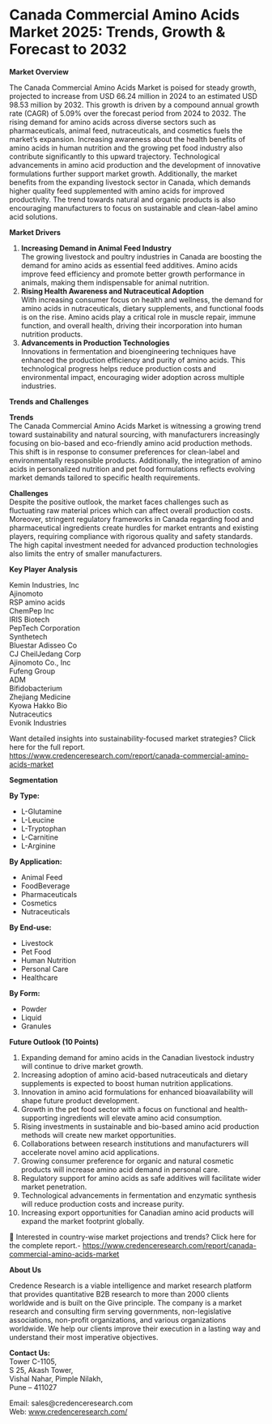 # Canada Commercial Amino Acids Market 2025: Trends, Growth & Forecast to 2032


<p><strong>Market Overview</strong></p>
<p>The Canada Commercial Amino Acids Market is poised for steady growth, projected to increase from USD 66.24 million in 2024 to an estimated USD 98.53 million by 2032. This growth is driven by a compound annual growth rate (CAGR) of 5.09% over the forecast period from 2024 to 2032. The rising demand for amino acids across diverse sectors such as pharmaceuticals, animal feed, nutraceuticals, and cosmetics fuels the market&rsquo;s expansion. Increasing awareness about the health benefits of amino acids in human nutrition and the growing pet food industry also contribute significantly to this upward trajectory. Technological advancements in amino acid production and the development of innovative formulations further support market growth. Additionally, the market benefits from the expanding livestock sector in Canada, which demands higher quality feed supplemented with amino acids for improved productivity. The trend towards natural and organic products is also encouraging manufacturers to focus on sustainable and clean-label amino acid solutions.</p>
<p><strong>Market Drivers</strong></p>
<ol>
<li><strong> Increasing Demand in Animal Feed Industry</strong><br /> The growing livestock and poultry industries in Canada are boosting the demand for amino acids as essential feed additives. Amino acids improve feed efficiency and promote better growth performance in animals, making them indispensable for animal nutrition.</li>
<li><strong> Rising Health Awareness and Nutraceutical Adoption</strong><br /> With increasing consumer focus on health and wellness, the demand for amino acids in nutraceuticals, dietary supplements, and functional foods is on the rise. Amino acids play a critical role in muscle repair, immune function, and overall health, driving their incorporation into human nutrition products.</li>
<li><strong> Advancements in Production Technologies</strong><br /> Innovations in fermentation and bioengineering techniques have enhanced the production efficiency and purity of amino acids. This technological progress helps reduce production costs and environmental impact, encouraging wider adoption across multiple industries.</li>
</ol>
<p><strong>Trends and Challenges</strong></p>
<p><strong>Trends</strong><br /> The Canada Commercial Amino Acids Market is witnessing a growing trend toward sustainability and natural sourcing, with manufacturers increasingly focusing on bio-based and eco-friendly amino acid production methods. This shift is in response to consumer preferences for clean-label and environmentally responsible products. Additionally, the integration of amino acids in personalized nutrition and pet food formulations reflects evolving market demands tailored to specific health requirements.</p>
<p><strong>Challenges</strong><br /> Despite the positive outlook, the market faces challenges such as fluctuating raw material prices which can affect overall production costs. Moreover, stringent regulatory frameworks in Canada regarding food and pharmaceutical ingredients create hurdles for market entrants and existing players, requiring compliance with rigorous quality and safety standards. The high capital investment needed for advanced production technologies also limits the entry of smaller manufacturers.</p>
<p><strong>Key Player Analysis</strong></p>
<p>Kemin Industries, Inc<br /> Ajinomoto<br /> RSP amino acids<br /> ChemPep Inc<br /> IRIS Biotech<br /> PepTech Corporation<br /> Synthetech<br /> Bluestar Adisseo Co<br /> CJ CheilJedang Corp<br /> Ajinomoto Co., Inc<br /> Fufeng Group<br /> ADM<br /> Bifidobacterium<br /> Zhejiang Medicine<br /> Kyowa Hakko Bio<br /> Nutraceutics<br /> Evonik Industries</p>
<p>Want detailed insights into sustainability-focused market strategies? Click here for the full report.<br /> <a href="https://www.credenceresearch.com/report/canada-commercial-amino-acids-market">https://www.credenceresearch.com/report/canada-commercial-amino-acids-market</a></p>
<p><strong>Segmentation</strong></p>
<p><strong>By Type:</strong></p>
<ul>
<li>L-Glutamine</li>
<li>L-Leucine</li>
<li>L-Tryptophan</li>
<li>L-Carnitine</li>
<li>L-Arginine</li>
</ul>
<p><strong>By Application:</strong></p>
<ul>
<li>Animal Feed</li>
<li>FoodBeverage</li>
<li>Pharmaceuticals</li>
<li>Cosmetics</li>
<li>Nutraceuticals</li>
</ul>
<p><strong>By End-use:</strong></p>
<ul>
<li>Livestock</li>
<li>Pet Food</li>
<li>Human Nutrition</li>
<li>Personal Care</li>
<li>Healthcare</li>
</ul>
<p><strong>By Form:</strong></p>
<ul>
<li>Powder</li>
<li>Liquid</li>
<li>Granules</li>
</ul>
<p><strong>Future Outlook (10 Points)</strong></p>
<ol>
<li>Expanding demand for amino acids in the Canadian livestock industry will continue to drive market growth.</li>
<li>Increasing adoption of amino acid-based nutraceuticals and dietary supplements is expected to boost human nutrition applications.</li>
<li>Innovation in amino acid formulations for enhanced bioavailability will shape future product development.</li>
<li>Growth in the pet food sector with a focus on functional and health-supporting ingredients will elevate amino acid consumption.</li>
<li>Rising investments in sustainable and bio-based amino acid production methods will create new market opportunities.</li>
<li>Collaborations between research institutions and manufacturers will accelerate novel amino acid applications.</li>
<li>Growing consumer preference for organic and natural cosmetic products will increase amino acid demand in personal care.</li>
<li>Regulatory support for amino acids as safe additives will facilitate wider market penetration.</li>
<li>Technological advancements in fermentation and enzymatic synthesis will reduce production costs and increase purity.</li>
<li>Increasing export opportunities for Canadian amino acid products will expand the market footprint globally.</li>
</ol>
<p>📌 Interested in country-wise market projections and trends? Click here for the complete report.- <a href="https://www.credenceresearch.com/report/canada-commercial-amino-acids-market">https://www.credenceresearch.com/report/canada-commercial-amino-acids-market</a></p>
<p><strong>About Us</strong></p>
<p>Credence Research is a viable intelligence and market research platform that provides quantitative B2B research to more than 2000 clients worldwide and is built on the Give principle. The company is a market research and consulting firm serving governments, non-legislative associations, non-profit organizations, and various organizations worldwide. We help our clients improve their execution in a lasting way and understand their most imperative objectives.</p>
<p><strong>Contact Us:</strong><br /> Tower C-1105,<br /> S 25, Akash Tower,<br /> Vishal Nahar, Pimple Nilakh,<br /> Pune &ndash; 411027</p>
<p>Email: sales@credenceresearch.com<br /> Web: <a href="http://www.credenceresearch.com/">www.credenceresearch.com/</a></p>
